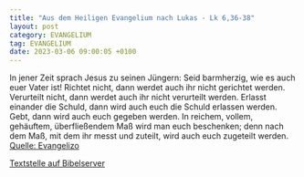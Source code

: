 ```yaml
---
title: "Aus dem Heiligen Evangelium nach Lukas - Lk 6,36-38"
layout: post
category: EVANGELIUM
tag: EVANGELIUM
date: 2023-03-06 09:00:05 +0100
---
```

In jener Zeit sprach Jesus zu seinen Jüngern: Seid barmherzig, wie es auch euer Vater ist!
Richtet nicht, dann werdet auch ihr nicht gerichtet werden. Verurteilt nicht, dann werdet auch ihr nicht verurteilt werden. Erlasst einander die Schuld, dann wird auch euch die Schuld erlassen werden.<!--more-->
Gebt, dann wird auch euch gegeben werden. In reichem, vollem, gehäuftem, überfließendem Maß wird man euch beschenken; denn nach dem Maß, mit dem ihr messt und zuteilt, wird auch euch zugeteilt werden.<br>
[Quelle: Evangelizo](https://evangeliumtagfuertag.org/DE/gospel)

[Textstelle auf Bibelserver](https://www.bibleserver.com/EU/Lukas6,36-38)
